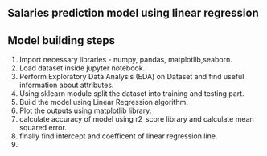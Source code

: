 ## Salaries prediction model using linear regression
## Model building steps <br>
1. Import necessary libraries - numpy, pandas, matplotlib,seaborn.
2. Load dataset inside jupyter notebook.
3. Perform Exploratory Data Analysis (EDA) on Dataset and find useful information about attributes.
4. Using sklearn module split the dataset into training and testing part.
5. Build the model using Linear Regression algorithm.
6. Plot the outputs using matplotlib library.
7. calculate accuracy of model using r2_score library and calculate mean squared error.
8. finally find intercept and coefficent of linear regression line.
9. 
